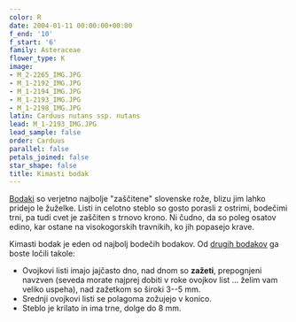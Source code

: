 ```yaml
---
color: R
date: 2004-01-11 00:00:00+00:00
f_end: '10'
f_start: '6'
family: Asteraceae
flower_type: K
image:
- M_2-2265_IMG.JPG
- M_1-2192_IMG.JPG
- M_1-2194_IMG.JPG
- M_1-2193_IMG.JPG
- M_1-2198_IMG.JPG
latin: Carduus nutans ssp. nutans
lead: M_1-2193_IMG.JPG
lead_sample: false
order: Carduus
parallel: false
petals_joined: false
star_shape: false
title: Kimasti bodak
---
```

[Bodaki](../../genus/carduus/) so verjetno najbolje "zaščitene" slovenske rože, blizu jim lahko pridejo le žuželke. Listi in celotno steblo so gosto porasli z ostrimi, bodečimi trni, pa tudi cvet je zaščiten s trnovo krono. Ni čudno, da so poleg osatov edino, kar ostane na visokogorskih travnikih, ko jih popasejo krave.

Kimasti bodak je eden od najbolj bodečih bodakov. Od [drugih bodakov](../../genus/carduus/) ga boste ločili takole:

-   Ovojkovi listi imajo jajčasto dno, nad dnom so **zažeti**, prepognjeni navzven (seveda morate najprej dobiti v roke ovojkov list \... želim vam veliko uspeha), nad zažetkom so široki 3--5 mm.
-   Srednji ovojkovi listi se polagoma zožujejo v konico.
-   Steblo je krilato in ima trne, dolge do 8 mm.
